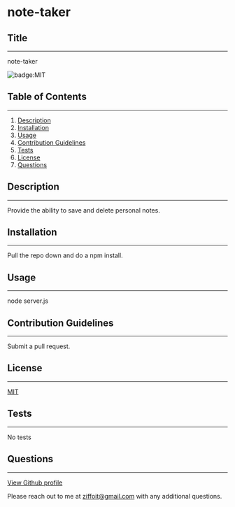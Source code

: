 # note-taker

  ## Title
  ---
  note-taker
  
  ![badge:MIT](https://img.shields.io/badge/license-MIT-brightgreen)  
  
  ## Table of Contents
  ---
  1. [Description](#description)
  1. [Installation](#installation)
  1. [Usage](#usage)
  1. [Contribution Guidelines](#contribution-guidelines)
  1. [Tests](#tests)
  1. [License](#license)
  1. [Questions](#questions)
  
  ## Description
  ---
  Provide the ability to save and delete personal notes.

  ## Installation
  ---
  Pull the repo down and do a npm install.

  ## Usage
  ---
  node server.js

  ## Contribution Guidelines
  ---
  Submit a pull request.
  
  ## License
  ---
  [MIT](https://opensource.org/licenses/MIT)
  
  ## Tests
  ---
  No tests

  ## Questions
  ---
  [View Github profile](https://github.com/ziffoit)

  Please reach out to me at ziffoit@gmail.com with any additional questions.

